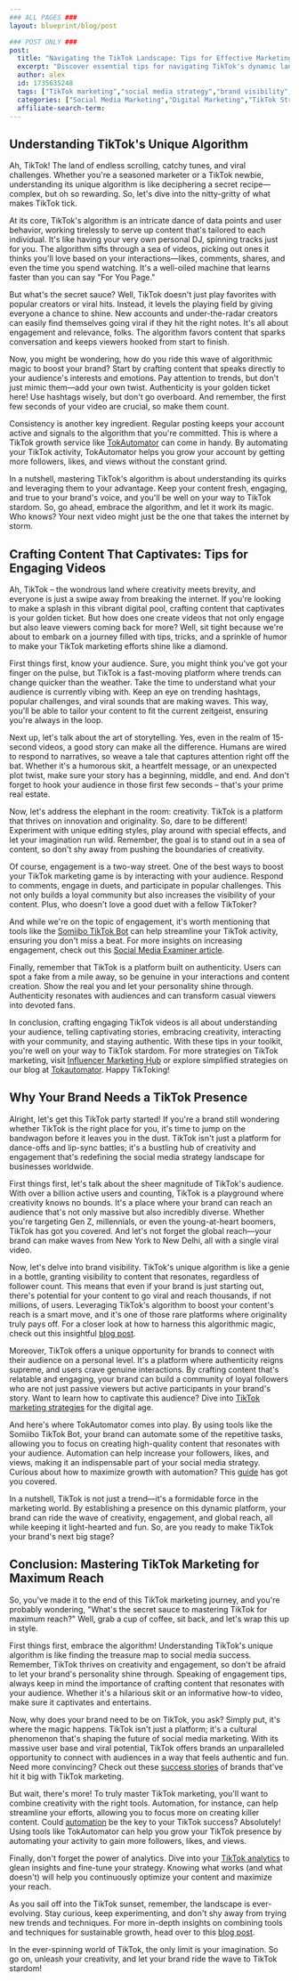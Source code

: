 ```yaml
---
### ALL PAGES ###
layout: blueprint/blog/post

### POST ONLY ###
post:
  title: "Navigating the TikTok Landscape: Tips for Effective Marketing"
  excerpt: "Discover essential tips for navigating TikTok's dynamic landscape and effectively marketing your brand to boost visibility and engagement."
  author: alex
  id: 1735635248
  tags: ["TikTok marketing","social media strategy","brand visibility","engagement tips"]
  categories: ["Social Media Marketing","Digital Marketing","TikTok Strategies"]
  affiliate-search-term: 
---
```


## Understanding TikTok's Unique Algorithm

Ah, TikTok! The land of endless scrolling, catchy tunes, and viral challenges. Whether you're a seasoned marketer or a TikTok newbie, understanding its unique algorithm is like deciphering a secret recipe—complex, but oh so rewarding. So, let's dive into the nitty-gritty of what makes TikTok tick.

At its core, TikTok's algorithm is an intricate dance of data points and user behavior, working tirelessly to serve up content that's tailored to each individual. It's like having your very own personal DJ, spinning tracks just for you. The algorithm sifts through a sea of videos, picking out ones it thinks you'll love based on your interactions—likes, comments, shares, and even the time you spend watching. It's a well-oiled machine that learns faster than you can say "For You Page."

But what's the secret sauce? Well, TikTok doesn't just play favorites with popular creators or viral hits. Instead, it levels the playing field by giving everyone a chance to shine. New accounts and under-the-radar creators can easily find themselves going viral if they hit the right notes. It's all about engagement and relevance, folks. The algorithm favors content that sparks conversation and keeps viewers hooked from start to finish.

Now, you might be wondering, how do you ride this wave of algorithmic magic to boost your brand? Start by crafting content that speaks directly to your audience's interests and emotions. Pay attention to trends, but don't just mimic them—add your own twist. Authenticity is your golden ticket here! Use hashtags wisely, but don't go overboard. And remember, the first few seconds of your video are crucial, so make them count.

Consistency is another key ingredient. Regular posting keeps your account active and signals to the algorithm that you're committed. This is where a TikTok growth service like [TokAutomator](https://tokautomator.com) can come in handy. By automating your TikTok activity, TokAutomator helps you grow your account by getting more followers, likes, and views without the constant grind.

In a nutshell, mastering TikTok's algorithm is about understanding its quirks and leveraging them to your advantage. Keep your content fresh, engaging, and true to your brand's voice, and you'll be well on your way to TikTok stardom. So, go ahead, embrace the algorithm, and let it work its magic. Who knows? Your next video might just be the one that takes the internet by storm.

## Crafting Content That Captivates: Tips for Engaging Videos

Ah, TikTok – the wondrous land where creativity meets brevity, and everyone is just a swipe away from breaking the internet. If you're looking to make a splash in this vibrant digital pool, crafting content that captivates is your golden ticket. But how does one create videos that not only engage but also leave viewers coming back for more? Well, sit tight because we're about to embark on a journey filled with tips, tricks, and a sprinkle of humor to make your TikTok marketing efforts shine like a diamond.

First things first, know your audience. Sure, you might think you've got your finger on the pulse, but TikTok is a fast-moving platform where trends can change quicker than the weather. Take the time to understand what your audience is currently vibing with. Keep an eye on trending hashtags, popular challenges, and viral sounds that are making waves. This way, you'll be able to tailor your content to fit the current zeitgeist, ensuring you're always in the loop.



Next up, let's talk about the art of storytelling. Yes, even in the realm of 15-second videos, a good story can make all the difference. Humans are wired to respond to narratives, so weave a tale that captures attention right off the bat. Whether it's a humorous skit, a heartfelt message, or an unexpected plot twist, make sure your story has a beginning, middle, and end. And don't forget to hook your audience in those first few seconds – that's your prime real estate.

Now, let's address the elephant in the room: creativity. TikTok is a platform that thrives on innovation and originality. So, dare to be different! Experiment with unique editing styles, play around with special effects, and let your imagination run wild. Remember, the goal is to stand out in a sea of content, so don't shy away from pushing the boundaries of creativity.

Of course, engagement is a two-way street. One of the best ways to boost your TikTok marketing game is by interacting with your audience. Respond to comments, engage in duets, and participate in popular challenges. This not only builds a loyal community but also increases the visibility of your content. Plus, who doesn't love a good duet with a fellow TikToker?

And while we're on the topic of engagement, it's worth mentioning that tools like the [Somiibo TikTok Bot](https://somiibo.com/platforms/tiktok-bot) can help streamline your TikTok activity, ensuring you don't miss a beat. For more insights on increasing engagement, check out this [Social Media Examiner article](https://www.socialmediaexaminer.com/how-to-increase-tiktok-engagement/).

Finally, remember that TikTok is a platform built on authenticity. Users can spot a fake from a mile away, so be genuine in your interactions and content creation. Show the real you and let your personality shine through. Authenticity resonates with audiences and can transform casual viewers into devoted fans.

In conclusion, crafting engaging TikTok videos is all about understanding your audience, telling captivating stories, embracing creativity, interacting with your community, and staying authentic. With these tips in your toolkit, you're well on your way to TikTok stardom. For more strategies on TikTok marketing, visit [Influencer Marketing Hub](https://influencermarketinghub.com/tiktok-marketing/) or explore simplified strategies on our blog at [Tokautomator](https://tokautomator.com/blog/tiktok-marketing-simplified-strategies-for-every-creator). Happy TikToking!

## Why Your Brand Needs a TikTok Presence

Alright, let's get this TikTok party started! If you're a brand still wondering whether TikTok is the right place for you, it's time to jump on the bandwagon before it leaves you in the dust. TikTok isn't just a platform for dance-offs and lip-sync battles; it's a bustling hub of creativity and engagement that's redefining the social media strategy landscape for businesses worldwide.

First things first, let's talk about the sheer magnitude of TikTok's audience. With over a billion active users and counting, TikTok is a playground where creativity knows no bounds. It's a place where your brand can reach an audience that's not only massive but also incredibly diverse. Whether you're targeting Gen Z, millennials, or even the young-at-heart boomers, TikTok has got you covered. And let's not forget the global reach—your brand can make waves from New York to New Delhi, all with a single viral video.

Now, let's delve into brand visibility. TikTok's unique algorithm is like a genie in a bottle, granting visibility to content that resonates, regardless of follower count. This means that even if your brand is just starting out, there's potential for your content to go viral and reach thousands, if not millions, of users. Leveraging TikTok's algorithm to boost your content's reach is a smart move, and it's one of those rare platforms where originality truly pays off. For a closer look at how to harness this algorithmic magic, check out this insightful [blog post](https://tokautomator.com/blog/leveraging-tiktok-s-algorithm-what-automation-can-t-replace).



Moreover, TikTok offers a unique opportunity for brands to connect with their audience on a personal level. It's a platform where authenticity reigns supreme, and users crave genuine interactions. By crafting content that's relatable and engaging, your brand can build a community of loyal followers who are not just passive viewers but active participants in your brand's story. Want to learn how to captivate this audience? Dive into [TikTok marketing strategies](https://tokautomator.com/blog/tiktok-marketing-in-the-digital-age-trends-and-insights) for the digital age.

And here's where TokAutomator comes into play. By using tools like the Somiibo TikTok Bot, your brand can automate some of the repetitive tasks, allowing you to focus on creating high-quality content that resonates with your audience. Automation can help increase your followers, likes, and views, making it an indispensable part of your social media strategy. Curious about how to maximize growth with automation? This [guide](https://tokautomator.com/blog/how-to-maximize-your-tiktok-growth-with-the-somiibo-bot) has got you covered.

In a nutshell, TikTok is not just a trend—it's a formidable force in the marketing world. By establishing a presence on this dynamic platform, your brand can ride the wave of creativity, engagement, and global reach, all while keeping it light-hearted and fun. So, are you ready to make TikTok your brand's next big stage?

## Conclusion: Mastering TikTok Marketing for Maximum Reach

So, you've made it to the end of this TikTok marketing journey, and you're probably wondering, "What's the secret sauce to mastering TikTok for maximum reach?" Well, grab a cup of coffee, sit back, and let's wrap this up in style.

First things first, embrace the algorithm! Understanding TikTok's unique algorithm is like finding the treasure map to social media success. Remember, TikTok thrives on creativity and engagement, so don't be afraid to let your brand's personality shine through. Speaking of engagement tips, always keep in mind the importance of crafting content that resonates with your audience. Whether it's a hilarious skit or an informative how-to video, make sure it captivates and entertains.

Now, why does your brand need to be on TikTok, you ask? Simply put, it's where the magic happens. TikTok isn't just a platform; it's a cultural phenomenon that's shaping the future of social media marketing. With its massive user base and viral potential, TikTok offers brands an unparalleled opportunity to connect with audiences in a way that feels authentic and fun. Need more convincing? Check out these [success stories](https://tokautomator.com/blog/tokautomator-success-stories-real-life-case-studies-on-tiktok-growth) of brands that've hit it big with TikTok marketing.

But wait, there's more! To truly master TikTok marketing, you'll want to combine creativity with the right tools. Automation, for instance, can help streamline your efforts, allowing you to focus more on creating killer content. Could [automation](https://tokautomator.com/blog/is-automation-the-key-to-tiktok-success) be the key to your TikTok success? Absolutely! Using tools like TokAutomator can help you grow your TikTok presence by automating your activity to gain more followers, likes, and views.

Finally, don't forget the power of analytics. Dive into your [TikTok analytics](https://tokautomator.com/blog/how-to-use-tiktok-analytics-to-enhance-your-strategy) to glean insights and fine-tune your strategy. Knowing what works (and what doesn't) will help you continuously optimize your content and maximize your reach.

As you sail off into the TikTok sunset, remember, the landscape is ever-evolving. Stay curious, keep experimenting, and don't shy away from trying new trends and techniques. For more in-depth insights on combining tools and techniques for sustainable growth, head over to this [blog post](https://tokautomator.com/blog/harnessing-the-power-of-tiktok-strategies-for-sustainable-growth).

In the ever-spinning world of TikTok, the only limit is your imagination. So go on, unleash your creativity, and let your brand ride the wave to TikTok stardom!


